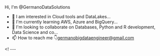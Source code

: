 
Hi, I'm @GermanoDataSolutions
- 👀 I am interested in Cloud tools and DataLakes...
- 🌱 I'm currently learning AWS, Azure and BigQuery...
- 💞️ I'm looking to collaborate on Databases, Python and R development, Data Science and co...
- 📫 How to reach me 👇germanobigdataengineer@gmail.com

<! ---

<!---
GermanoBigData/GermanoBigData is a ✨ special ✨ repository because its `README.md` (this file) appears on your GitHub profile.
You can click the Preview link to take a look at your changes.
--->
